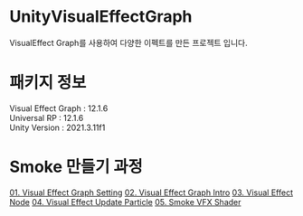 # UnityVisualEffectGraph       
VisualEffect Graph를 사용하여 다양한 이펙트를 만든 프로젝트 입니다.        

# 패키지 정보       
Visual Effect Graph : 12.1.6         
Universal RP : 12.1.6       
Unity Version : 2021.3.11f1

# Smoke 만들기 과정
[01. Visual Effect Graph Setting](https://github.com/eungyukm/UnityVisualEffectGraph/wiki/01.-Visual-Effect-Graph-Setting)
[02. Visual Effect Graph Intro](https://github.com/eungyukm/UnityVisualEffectGraph/wiki/02.-Visual-Effect-Graph-Intro/_edit)
[03. Visual Effect Node](https://github.com/eungyukm/UnityVisualEffectGraph/wiki/03.-Visual-Effect-Node/_edit)
[04. Visual Effect Update Particle](https://github.com/eungyukm/UnityVisualEffectGraph/wiki/04.-Visual-Effect-Update-Particle/_edit)
[05. Smoke VFX Shader](https://github.com/eungyukm/UnityVisualEffectGraph/wiki/05.-Smoke-VFX-Shader)

